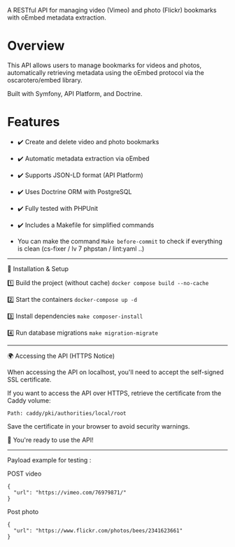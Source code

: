 A RESTful API for managing video (Vimeo) and photo (Flickr) bookmarks with oEmbed metadata extraction.

# Overview #

This API allows users to manage bookmarks for videos and photos, automatically retrieving metadata using the oEmbed protocol via the oscarotero/embed library.

Built with Symfony, API Platform, and Doctrine.

# Features #

- ✔️ Create and delete video and photo bookmarks
- ✔️ Automatic metadata extraction via oEmbed
- ✔️ Supports JSON-LD format (API Platform)
- ✔️ Uses Doctrine ORM with PostgreSQL
- ✔️ Fully tested with PHPUnit
- ✔️ Includes a Makefile for simplified commands

- You can make the command ```Make before-commit``` to check if everything is clean (cs-fixer / lv 7 phpstan / lint:yaml ..)

---------------------------

🔧 Installation & Setup

1️⃣ Build the project (without cache)
```docker compose build --no-cache```

2️⃣ Start the containers
```docker-compose up -d```

3️⃣ Install dependencies
```make composer-install```

4️⃣ Run database migrations
```make migration-migrate```

---------------------------

🌍 Accessing the API (HTTPS Notice)

When accessing the API on localhost, you'll need to accept the self-signed SSL certificate.

If you want to access the API over HTTPS, retrieve the certificate from the Caddy volume:

```Path: caddy/pki/authorities/local/root```

Save the certificate in your browser to avoid security warnings.

🚀 You're ready to use the API!

---------------------------

Payload example for testing : 

POST video
```
{
  "url": "https://vimeo.com/76979871/"
}
```

Post photo

```
{
  "url": "https://www.flickr.com/photos/bees/2341623661"
}
```


